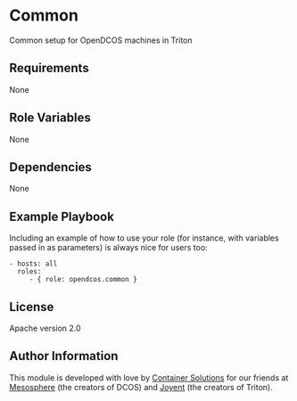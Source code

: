 Common
=========

Common setup for OpenDCOS machines in Triton

Requirements
------------

None

Role Variables
--------------

None

Dependencies
------------

None

Example Playbook
----------------

Including an example of how to use your role (for instance, with variables passed in as parameters) is always nice for users too:

    - hosts: all
      roles:
         - { role: opendcos.common }

License
-------

Apache version 2.0

Author Information
------------------

This module is developed with love by [Container Solutions](https://www.container-solutions.com) for our friends at
[Mesosphere](https://www.mesosphere.com/) (the creators of DCOS) and [Joyent](https://www.joyent.com) (the creators of Triton).
